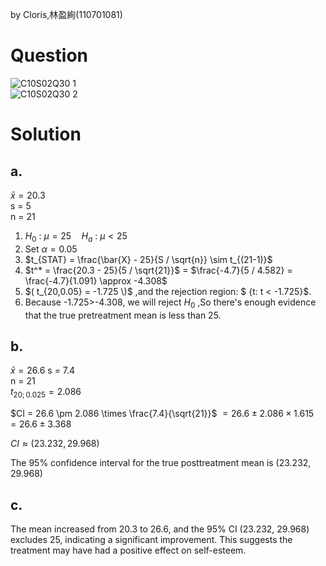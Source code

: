 by Cloris,林盈絢(110701081)
# Question
![C10S02Q30 1](https://github.com/user-attachments/assets/4dca50a4-59b7-4265-b707-45234d4b46fa)  
![C10S02Q30 2](https://github.com/user-attachments/assets/1340ade7-b5d4-493b-84d0-30585481d1e3)

# Solution
## a.
$\bar{x} = 20.3$  
s = 5  
n = 21  
1. $H_0$ : $\mu = 25 \quad H_a$ : $\mu \lt 25$
2. Set $\alpha = 0.05$
3. $t_{STAT} = \frac{\bar{X} - 25}{S / \sqrt{n}} \sim t_{(21-1)}$
4. $t^* = \frac{20.3 - 25}{5 / \sqrt{21}}$
=  $\frac{-4.7}{5 / 4.582} = \frac{-4.7}{1.091} \approx -4.308$
5. $( t_{20,0.05} = -1.725 \)$ ,and the rejection region: $ \{t: t < -1.725\}$. 
6. Because -1.725>-4.308, we will reject $H_0$ ,So there's enough evidence that the true pretreatment mean is less than 25.

## b.
$\bar{x} = 26.6$ 
s = 7.4  
n = 21  
$t_{20;0.025} = 2.086$  

$CI = 26.6 \pm 2.086 \times \frac{7.4}{\sqrt{21}}$
$= 26.6 \pm 2.086 \times 1.615$
$= 26.6 \pm 3.368$

$CI \approx (23.232, 29.968)$

The 95% confidence interval for the true posttreatment mean is (23.232, 29.968)

## c.
The mean increased from 20.3 to 26.6, and the 95% CI (23.232, 29.968) excludes 25, indicating a significant improvement. This suggests the treatment may have had a positive effect on self-esteem.

